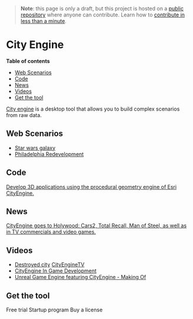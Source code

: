 > **Note**: this page is only a draft, but this project is hosted on a [public repository](https://github.com/hhkaos/awesome-arcgis) where anyone can contribute. Learn how to [contribute in less than a minute](https://github.com/hhkaos/awesome-arcgis/blob/master/CONTRIBUTING.md#contributions).

# City Engine
<!-- START doctoc generated TOC please keep comment here to allow auto update -->
<!-- DON'T EDIT THIS SECTION, INSTEAD RE-RUN doctoc TO UPDATE -->
**Table of contents**

- [Web Scenarios](#web-scenarios)
- [Code](#code)
- [News](#news)
- [Videos](#videos)
- [Get the tool](#get-the-tool)

<!-- END doctoc generated TOC please keep comment here to allow auto update -->

[City engine](http://www.esri.com/software/cityengine) is a desktop tool that
allows you to build complex scenarios from raw data.

## Web Scenarios
* [Star wars galaxy](http://carto.maps.arcgis.com/apps/CEWebViewer/viewer.html?3dWebScene=e87eb53174ab4ba09026e90e1d7c6557)
* [Philadelphia Redevelopment](http://www.arcgis.com/apps/CEWebViewer/viewer.html?3dWebScene=86f88285788a4c53bd3d5dde6b315dfe)

## Code
[Develop 3D applications using the procedural geometry engine of Esri CityEngine.](https://github.com/Esri/esri-cityengine-sdk)

## News
[CityEngine goes to Holywood: Cars2, Total Recall, Man of Steel, as well as in TV commercials and video games.](http://www.esri.com/esri-news/releases/13-3qtr/esri-goes-hollywood)

## Videos

* [Destroyed city](http://www.esri.com/software/cityengine/industries/destroyed-city)
[CityEngineTV](https://www.youtube.com/channel/UCq_4ineLg8X0_w6uqWcWxhQ)
* [CityEngine In Game Development](https://www.youtube.com/watch?v=CepjEHI-sds)
* [Unreal Game Engine featuring CityEngine - Making Of](https://www.youtube.com/watch?v=HU2sWkCS600)

## Get the tool

Free trial
Startup program
Buy a license



